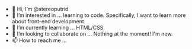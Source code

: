 - 👋 Hi, I’m @stereoputrid
- 👀 I’m interested in ... learning to code. Specifically, I want to learn more about front-end development. 
- 🌱 I’m currently learning ... HTML/CSS.
- 💞️ I’m looking to collaborate on ... Nothing at the moment! I'm new. 
- 📫 How to reach me ...

<!---
stereoputrid/stereoputrid is a ✨ special ✨ repository because its `README.md` (this file) appears on your GitHub profile.
You can click the Preview link to take a look at your changes.
--->
